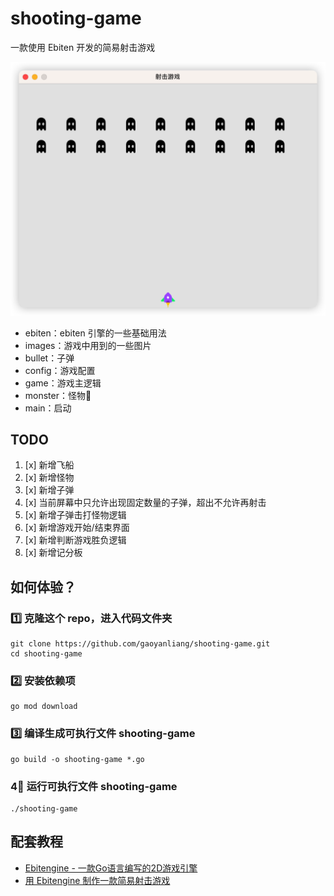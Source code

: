 # shooting-game

一款使用 Ebiten 开发的简易射击游戏

![game](./images/game.png)

- ebiten：ebiten 引擎的一些基础用法
- images：游戏中用到的一些图片
- bullet：子弹
- config：游戏配置
- game：游戏主逻辑
- monster：怪物👹
- main：启动

## TODO

1. [x] 新增飞船
2. [x] 新增怪物
3. [x] 新增子弹 
4. [x] 当前屏幕中只允许出现固定数量的子弹，超出不允许再射击 
5. [x] 新增子弹击打怪物逻辑
6. [x] 新增游戏开始/结束界面
7. [x] 新增判断游戏胜负逻辑
8. [x] 新增记分板

## 如何体验？

### 1️⃣ 克隆这个 repo，进入代码文件夹

```shell
git clone https://github.com/gaoyanliang/shooting-game.git
cd shooting-game
```

### 2️⃣ 安装依赖项

```shell
go mod download
```

### 3️⃣ 编译生成可执行文件 shooting-game

```shell
go build -o shooting-game *.go
```

### 4⃣️ 运行可执行文件 shooting-game

```shell
./shooting-game
```

## 配套教程

- [Ebitengine - 一款Go语言编写的2D游戏引擎](https://yanliang.cool/blog/go/ebitengine/)
- [用 Ebitengine 制作一款简易射击游戏](https://yanliang.cool/blog/go/shooting-games/)